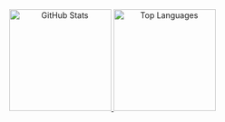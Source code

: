 <div align="center">
  <a href="https://github.com/KrystofS">
    <img height="180em" src="https://github-stats-alpha.vercel.app/api?username=KrystofS&cc=22272e&tc=37BCF6&ic=fff&bc=0000" alt="GitHub Stats" />
  </a>
  <a href="https://github.com/KrystofS">
    <img height="180em" src="https://github-readme-stats-eight-theta.vercel.app/api/top-langs/?username=KrystofS&layout=compact&langs_count=8&theme=algolia" alt="Top Languages" />
  </a>
</div>